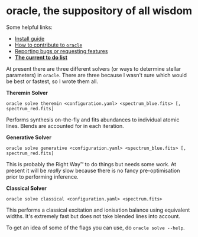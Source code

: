 **oracle, the suppository of all wisdom**
============================================

Some helpful links:

- [Install guide](https://github.com/andycasey/oracle/wiki/Installation)
- [How to contribute to ``oracle``](https://github.com/andycasey/oracle/wiki/Contributing)
- [Reporting bugs or requesting features](https://github.com/andycasey/oracle/wiki/Reporting-bugs-and-requesting-features)
- [**The current to do list**](https://github.com/andycasey/oracle/wiki/TODO)


At present there are three different solvers (or ways to determine stellar parameters) in ``oracle``. There are three because I wasn't sure which would be best or fastest, so I wrote them all.

**Theremin Solver**

````
oracle solve theremin <configuration.yaml> <spectrum_blue.fits> [, spectrum_red.fits]
````

Performs synthesis on-the-fly and fits abundances to individual atomic lines. Blends are accounted for in each iteration.


**Generative Solver**

````
oracle solve generative <configuration.yaml> <spectrum_blue.fits> [, spectrum_red.fits]
````

This is probably the Right Way™ to do things but needs some work. At present it will be *really* slow because there is no fancy pre-optimisation prior to performing inference.


**Classical Solver**

````
oracle solve classical <configuration.yaml> <spectrum.fits>
````

This performs a classical excitation and ionisation balance using equivalent widths. It's extremely fast but does not take blended lines into account.

To get an idea of some of the flags you can use, do ``oracle solve --help``.





